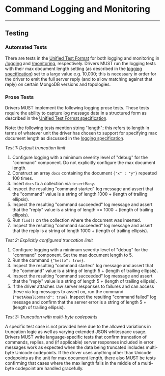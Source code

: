 # Command Logging and Monitoring

______________________________________________________________________

## Testing

### Automated Tests

There are tests in the [Unified Test Format](../../unified-test-format/unified-test-format.md) for both logging and
monitoring in [/logging](./logging) and [/monitoring](./monitoring), respectively. Drivers MUST run the logging tests
with their max document length setting (as described in the
[logging specification](../../logging/logging.md#configurable-max-document-length)) set to a large value e.g. 10,000;
this is necessary in order for the driver to emit the full server reply (and to allow matching against that reply) on
certain MongoDB versions and topologies.

### Prose Tests

Drivers MUST implement the following logging prose tests. These tests require the ability to capture log message data in
a structured form as described in the
[Unified Test Format specification](../../unified-test-format/unified-test-format.md#expectedLogMessage).

Note: the following tests mention string "length"; this refers to length in terms of whatever unit the driver has chosen
to support for specifying max document length as discussed in the
[logging specification](../../logging/logging.md#configurable-max-document-length).

*Test 1: Default truncation limit*

1. Configure logging with a minimum severity level of "debug" for the "command" component. Do not explicitly configure
   the max document length.
2. Construct an array `docs` containing the document `{"x" : "y"}` repeated 100 times.
3. Insert `docs` to a collection via `insertMany`.
4. Inspect the resulting "command started" log message and assert that the "command" value is a string of length 1000 +
   (length of trailing ellipsis).
5. Inspect the resulting "command succeeded" log message and assert that the "reply" value is a string of length \<=
   1000 + (length of trailing ellipsis).
6. Run `find()` on the collection where the document was inserted.
7. Inspect the resulting "command succeeded" log message and assert that the reply is a string of length 1000 + (length
   of trailing ellipsis).

*Test 2: Explicitly configured truncation limit*

1. Configure logging with a minimum severity level of "debug" for the "command" component. Set the max document length
   to 5.
2. Run the command `{"hello": true}`.
3. Inspect the resulting "command started" log message and assert that the "command" value is a string of length 5 +
   (length of trailing ellipsis).
4. Inspect the resulting "command succeeded" log message and assert that the "reply" value is a string of length 5 +
   (length of trailing ellipsis).
5. If the driver attaches raw server responses to failures and can access these via log messages to assert on, run the
   command `{"notARealCommand": true}`. Inspect the resulting "command failed" log message and confirm that the server
   error is a string of length 5 + (length of trailing ellipsis).

*Test 3: Truncation with multi-byte codepoints*

A specific test case is not provided here due to the allowed variations in truncation logic as well as varying extended
JSON whitespace usage. Drivers MUST write language-specific tests that confirm truncation of commands, replies, and (if
applicable) server responses included in error messages work as expected when the data being truncated includes
multi-byte Unicode codepoints. If the driver uses anything other than Unicode codepoints as the unit for max document
length, there also MUST be tests confirming that cases where the max length falls in the middle of a multi-byte
codepoint are handled gracefully.
